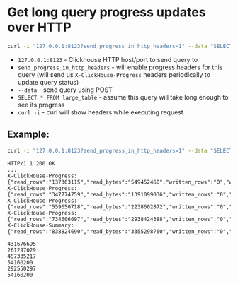 # Get long query progress updates over HTTP

```bash
curl -i "127.0.0.1:8123?send_progress_in_http_headers=1" --data "SELECT * FROM large_table WHERE something = 1"
```

- `127.0.0.1:8123` - Clickhouse HTTP host/port to send query to
- `send_progress_in_http_headers` - will enable progress headers for this query (will send us `X-ClickHouse-Progress` headers periodically to update query status)
- `--data` - send query using POST
- `SELECT * FROM large_table` - assume this query will take long enough to see its progress
- `curl -i` - curl will show headers while executing request

## Example: 
```bash
curl -i "127.0.0.1:8123?send_progress_in_http_headers=1" --data "SELECT * FROM large_table WHERE something = 1"
```
```
HTTP/1.1 200 OK
...
X-ClickHouse-Progress: {"read_rows":"137363115","read_bytes":"549452460","written_rows":"0","written_bytes":"0","total_rows_to_read":"1222011084"}
X-ClickHouse-Progress: {"read_rows":"347774759","read_bytes":"1391099036","written_rows":"0","written_bytes":"0","total_rows_to_read":"1222011084"}
X-ClickHouse-Progress: {"read_rows":"559650718","read_bytes":"2238602872","written_rows":"0","written_bytes":"0","total_rows_to_read":"1222011084"}
X-ClickHouse-Progress: {"read_rows":"734606097","read_bytes":"2938424388","written_rows":"0","written_bytes":"0","total_rows_to_read":"1222011084"}
X-ClickHouse-Summary: {"read_rows":"838824690","read_bytes":"3355298760","written_rows":"0","written_bytes":"0","total_rows_to_read":"1222011084"}

431676695
261297029
457335217
54160200
292550297
54160200
```

